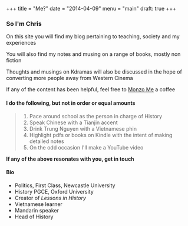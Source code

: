 +++
title = "Me?"
date = "2014-04-09"
menu = "main"
draft: true
+++

### So I'm Chris

On this site you will find my blog pertaining to teaching, society and my experiences

You will also find my notes and musing on a range of books, mostly non fiction

Thoughts and musings on Kdramas will also be discussed in the hope of converting more people away from Western Cinema

If any of the content has been helpful, feel free to [Monzo Me](https://monzo.me/christopheroshea) a coffee

#### I do the following, but not in order or equal amounts

> 1. Pace around school as the person in charge of History
> 1. Speak Chinese with a Tianjin accent
> 1. Drink Trung Nguyen with a Vietnamese phin
> 1. Highlight pdfs or books on Kindle with the intent of making detailed notes
> 1. On the odd occasion I'll make a YouTube video

**If any of the above resonates with you, get in touch**

#### Bio

- Politics, First Class, Newcastle University
- History PGCE, Oxford University
- Creator of *Lessons in History*
- Vietnamese learner
- Mandarin speaker
- Head of History

